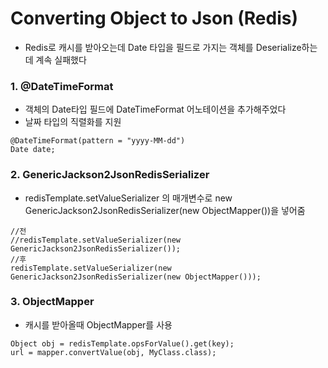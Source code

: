 ﻿# Converting Object to Json (Redis)

- Redis로 캐시를 받아오는데 Date 타입을 필드로 가지는 객체를 Deserialize하는데 계속 실패했다

### 1. @DateTimeFormat
- 객체의 Date타입 필드에 DateTimeFormat 어노테이션을 추가해주었다
- 날짜 타입의 직렬화를 지원

```
@DateTimeFormat(pattern = "yyyy-MM-dd")
Date date;
```

### 2. GenericJackson2JsonRedisSerializer
- redisTemplate.setValueSerializer 의 매개변수로
new GenericJackson2JsonRedisSerializer(new ObjectMapper())을 넣어줌

```
//전
//redisTemplate.setValueSerializer(new GenericJackson2JsonRedisSerializer());
//후
redisTemplate.setValueSerializer(new GenericJackson2JsonRedisSerializer(new ObjectMapper()));
```

### 3. ObjectMapper
- 캐시를 받아올때 ObjectMapper를 사용

```
Object obj = redisTemplate.opsForValue().get(key);
url = mapper.convertValue(obj, MyClass.class);
```
